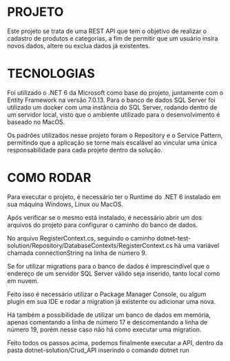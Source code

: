 # PROJETO

Este projeto se trata de uma REST API que tem o objetivo de realizar o cadastro de produtos e categorias, a fim de permitir que um usuário insira novos dados, altere ou exclua dados já existentes.

# TECNOLOGIAS

Foi utilizado o .NET 6 da Microsoft como base do projeto, juntamente com o Entity Framework na versão 7.0.13. Para o banco de dados SQL Server foi utilizado um docker com uma instância do SQL Server, rodando dentro de um servidor local, visto que o ambiente utilizado para o desenvolvimento é baseado no MacOS.

Os padrões utilizados nesse projeto foram o Repository e o Service Pattern, permitindo que a aplicação se torne mais escalável ao vincular uma única responsabilidade para cada projeto dentro da solução.

# COMO RODAR

Para executar o projeto, é necessário ter o Runtime do .NET 6 instalado em sua máquina Windows, Linux ou MacOS. 

Após verificar se o mesmo está instalado, é necessário abrir um dos arquivos do projeto para configurar o caminho do banco de dados. 

No arquivo RegisterContext.cs, seguindo o caminho dotnet-test-solution/Repository/DatabaseContexts/RegisterContext.cs há uma variável chamada connectionString na linha de número 9.

Se for utilizar migrations para o banco de dados é imprescindível que o endereço de um servidor SQL Server válido seja inserido, tanto local como em nuvem.

Feito isso é necessário utilizar o Package Manager Console, ou algum plugin em sua IDE e rodar a migration já existente ou adicionar uma nova.

Há também a possibilidade de utilizar um banco de dados em memória, apenas comentando a linha de número 17 e descomentando a linha de número 19, porém nesse caso não há como executar uma migration.

Feito todos os passos acima, podemos finalmente executar a API, dentro da pasta dotnet-solution/Crud_API inserindo o comando dotnet run




